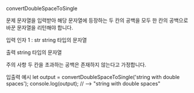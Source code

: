 convertDoubleSpaceToSingle

문제
    문자열을 입력받아 해당 문자열에 등장하는 두 칸의 공백을 모두 한 칸의 공백으로 바꾼 문자열을 리턴해야 합니다.

입력
    인자 1 : str
    string 타입의 문자열

출력
    string 타입의 문자열

주의 사항
    두 칸을 초과하는 공백은 존재하지 않는다고 가정합니다.

입출력 예시
    let output = convertDoubleSpaceToSingle('string  with  double  spaces');
    console.log(output); // --> "string with double spaces"
